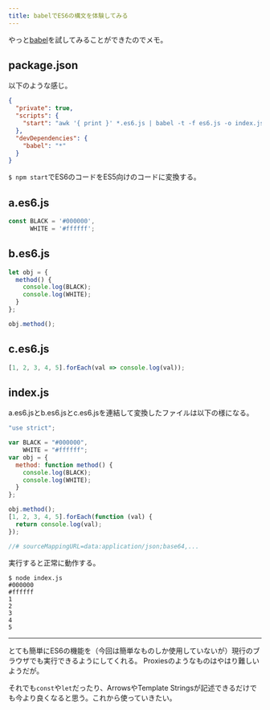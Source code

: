 ```yaml
---
title: babelでES6の構文を体験してみる
---
```

やっと[babel](https://babeljs.io/)を試してみることができたのでメモ。

## package.json

以下のような感じ。

```json
{
  "private": true,
  "scripts": {
    "start": "awk '{ print }' *.es6.js | babel -t -f es6.js -o index.js"
  },
  "devDependencies": {
    "babel": "*"
  }
}
```

`$ npm start`でES6のコードをES5向けのコードに変換する。

## a.es6.js

```js
const BLACK = '#000000',
      WHITE = '#ffffff';
```

## b.es6.js

```js
let obj = {
  method() {
    console.log(BLACK);
    console.log(WHITE);
  }
};

obj.method();
```

## c.es6.js

```js
[1, 2, 3, 4, 5].forEach(val => console.log(val));
```

## index.js

a.es6.jsとb.es6.jsとc.es6.jsを連結して変換したファイルは以下の様になる。

```js
"use strict";

var BLACK = "#000000",
    WHITE = "#ffffff";
var obj = {
  method: function method() {
    console.log(BLACK);
    console.log(WHITE);
  }
};

obj.method();
[1, 2, 3, 4, 5].forEach(function (val) {
  return console.log(val);
});

//# sourceMappingURL=data:application/json;base64,...
```

実行すると正常に動作する。

```console
$ node index.js
#000000
#ffffff
1
2
3
4
5
```

---

とても簡単にES6の機能を（今回は簡単なものしか使用していないが）現行のブラウザでも実行できるようにしてくれる。
Proxiesのようなものはやはり難しいようだが。

それでも`const`や`let`だったり、ArrowsやTemplate Stringsが記述できるだけでも今より良くなると思う。これから使っていきたい。
